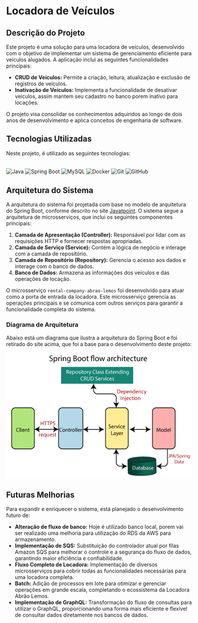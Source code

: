 # Locadora de Veículos

## Descrição do Projeto

Este projeto é uma solução para uma locadora de veículos, desenvolvido com o objetivo de implementar um sistema de gerenciamento eficiente para veículos alugados. A aplicação inclui as seguintes funcionalidades principais:

- **CRUD de Veículos:** Permite a criação, leitura, atualização e exclusão de registros de veículos.
- **Inativação de Veículos:** Implementa a funcionalidade de desativar veículos, assim mantem seu cadastro no banco porem inativo para locações.

O projeto visa consolidar os conhecimentos adquiridos ao longo de dois anos de desenvolvimento e aplica conceitos de engenharia de software.

## Tecnologias Utilizadas

Neste projeto, é utilizado as seguintes tecnologias:

<div style="display: inline_block"><br>
  <img align="center" alt="Java" height="60" width="60" src="https://cdn.jsdelivr.net/gh/devicons/devicon/icons/java/java-original.svg">
  <img align="center" alt="Spring Boot" height="60" width="60" src="https://cdn.jsdelivr.net/gh/devicons/devicon/icons/spring/spring-original.svg">
  <img align="center" alt="MySQL" height="60" width="60" src="https://cdn.jsdelivr.net/gh/devicons/devicon/icons/mysql/mysql-original.svg">
  <img align="center" alt="Docker" height="60" width="60" src="https://cdn.jsdelivr.net/gh/devicons/devicon/icons/docker/docker-original.svg">
  <img align="center" alt="Git" height="60" width="60" src="https://cdn.jsdelivr.net/gh/devicons/devicon/icons/git/git-original.svg">
  <img align="center" alt="GitHub" height="60" width="60" src="https://cdn.jsdelivr.net/gh/devicons/devicon/icons/github/github-original.svg">
</div>

## Arquitetura do Sistema

A arquitetura do sistema foi projetada com base no modelo de arquitetura do Spring Boot, conforme descrito no site [Javatpoint](https://www.javatpoint.com/spring-boot-architecture). O sistema segue a arquitetura de microsserviços, que inclui os seguintes componentes principais:

1. **Camada de Apresentação (Controller):** Responsável por lidar com as requisições HTTP e fornecer respostas apropriadas.
2. **Camada de Serviço (Service):** Contém a lógica de negócio e interage com a camada de repositório.
3. **Camada de Repositório (Repository):** Gerencia o acesso aos dados e interage com o banco de dados.
4. **Banco de Dados:** Armazena as informações dos veículos e das operações de locação.

O microsserviço `rental-company-abrao-lemos` foi desenvolvido para atuar como a porta de entrada da locadora. Este microsserviço gerencia as operações principais e se comunica com outros serviços para garantir a funcionalidade completa do sistema.

### Diagrama de Arquitetura

Abaixo está um diagrama que ilustra a arquitetura do Spring Boot e foi retirado do site acima, que foi a base para o desenvolvimento deste projeto:

![Spring Boot Architecture](images/arquitecturespringboot.png)

## Futuras Melhorias

Para expandir e enriquecer o sistema, está planejado o desenvolvimento futuro de:


- **Alteração de fluxo de banco:** Hoje é utilizado banco local, porem vai ser realizado uma melhoria para utilização do RDS da AWS para armazenamento.
- **Implementação de SQS:** Substituição do controlador atual por filas Amazon SQS para melhorar o controle e a segurança do fluxo de dados, garantindo maior eficiência e confiabilidade.
- **Fluxo Completo de Locadora:** Implementação de diversos microsserviços para cobrir todas as funcionalidades necessárias para uma locadora completa.
- **Batch:** Adição de processos em lote para otimizar e gerenciar operações em grande escala, completando o ecossistema da Locadora Abrão Lemos.
- **Implementação de GraphQL:** Transformação do fluxo de consultas para utilizar o GraphQL, proporcionando uma forma mais eficiente e flexível de consultar dados diretamente nos bancos de dados.
